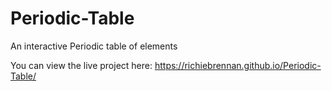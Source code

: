 # Periodic-Table
An interactive Periodic table of elements

You can view the live project here: https://richiebrennan.github.io/Periodic-Table/
